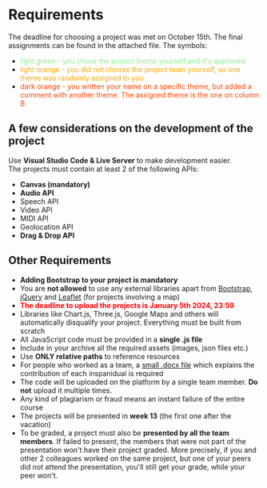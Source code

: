 # Requirements

The deadline for choosing a project was met on October 15th. The final assignments can be found in the attached file. The symbols:
- <span style="color:lightgreen;">light green - you chose the project theme yourself and it's approved</span>
- <span style="color:orange;">light orange - you did not choose the project team yourself, so one theme was randomly assigned to you</span>
- <span style="color:orangered">dark orange - you written your name on a specific theme, but added a comment with another theme. The assigned theme is the one on column B</span>
## A few considerations on the development of the project

Use **Visual Studio Code & Live Server** to make development easier.  
The projects must contain at least 2 of the following APIs:
- **Canvas (mandatory)**
- **Audio API**
- Speech API
- Video API
- MIDI API
- Geolocation API
- **Drag & Drop API**

## Other Requirements
  
- **Adding Bootstrap to your project is mandatory**
- You are **not allowed** to use any external libraries apart from [Bootstrap](https://getbootstrap.com/), [jQuery](https://jquery.com/) and [Leaflet](https://leafletjs.com/) (for projects involving a map)
- <span style="color:red;">**The deadline to upload the projects is January 5th 2024, 23:59**</span>
- Libraries like Chart.js, Three.js, Google Maps and others will automatically disqualify your project. Everything must be built from scratch
- All JavaScript code must be provided in a **single .js file**
- Include in your archive all the required assets (images, json files etc.)
- Use **ONLY relative paths** to reference resources
- For people who worked as a team, a <ins>small .docx file</ins> which explains the contribution of each inspanidual is required
- The code will be uploaded on the platform by a single team member. **Do not** upload it multiple times.
- Any kind of plagiarism or fraud means an instant failure of the entire course
- The projects will be presented in **week 13** (the first one after the vacation)
- To be graded, a project must also be **presented by all the team members**. If failed to present, the members that were not part of the presentation won't have their project graded. More precisely, if you and other 2 colleagues worked on the same project, but one of your peers did not attend the presentation, you'll still get your grade, while your peer won't.